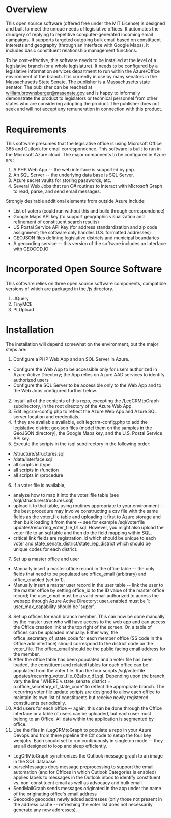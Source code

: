 # Overview
This open source software (offered free under the MIT License) is designed and built to meet the unique needs of legislative offices.   It  automates the drudgery of replying to repetitive computer-generated incoming email campaigns.  It supports targeted outgoing bulk email based on constituent interests and geography (through an interface with Google Maps).  It includes basic constituent relationship management functions.  

To be cost-effective, this software needs to be installed at the level of a legislative branch (or a whole legislature).  It needs to be configured by a legislative information services department to run within the Azure/Office environment of the branch.  It is currently in use by many senators in the Massachusetts State Senate. The publisher is a Massachusetts state senator. The publisher can be reached at william.brownsberger@masenate.gov and is happy to informally demonstrate the product to legislators or technical personnel from other states who are considering adopting the product.  The publisher does not seek and will not accept any remuneration in connection with this product.

# Requirements
This software presumes that the legislative office is using Microsoft Office 365 and Outlook for email correspondence.
This software is built to run in the Microsoft Azure cloud. The major components to be configured in Azure are:
1. A PHP Web App -- the web interface is supported by php.  
2. An SQL Server -- the underlying data base is SQL Server.
3. Azure secret vaults for storing passwords, etc.
4. Several Web Jobs that run C# routines to interact with Microsoft Graph to read, parse, and send email messages.

Strongly desirable additional elements from outside Azure include:
* List of voters (could run without this and build through correspondence)
* Google Maps API key (to support geographic visualization and refinement of constituent search results)
* US Postal Service API Key (for address standardization and zip code assignment; the software only handles U.S. formatted addresses)
* GEOJSON files defining legislative districts and municipal boundaries
* A geocoding service -- this version of the software includes an interface with GEOCOD.IO
# Incorporated Open Source Software
This software relies on three open source software components, compatible versions of which are packaged in the /js directory.
1. JQuery
2. TinyMCE
3. PLUpload
# Installation
The installation will depend somewhat on the environment, but the major steps are:
1. Configure a PHP Web App and an SQL Server in Azure.
* Configure the Web App to be accessible only for users authorized in Azure Active Directory; the App relies on Azure AAD services to identify authorized users
* Configure the SQL Server to be accessible only to the Web App and to the Web Jobs configured further below.
2. Install all of the contents of this repo, excepting the /LegCRMtoGraph subdirectory, in the root directory of the Azure Web App.
3. Edit legcrm-config.php to reflect the Azure Web App and Azure SQL server location and credentials.  
4. If they are available available, edit legcrm-config.php to add the legislative district geojson files (model them on the samples in the GeoJSON directory), the Google Maps key, and the U.S. Postal Service API key.  
5. Execute the scripts in the /sql subdirectory in the following order: 
* /structure/structures.sql
* /data/interface.sql
* all scripts in /type
* all scripts in /function
* all scripts in /procedure
6. If a voter file is available, 
* analyze how to map it into the voter_file table (see /sql/structure/structures.sql) 
* upload it to that table, using routines appropriate to your environment -- the best procedure may involve constructing a csv file with the same fields as the voter_file table and uploading it first to Azure storage and then bulk loading it from there -- see for example /sql/voterfile updates/recurring_voter_file_01.sql.  However, you might also upload the voter file to an sql table and then do the field mapping within SQL.
* critical link fields are registration_id which should be unique to each voter and state_senate_district/state_rep_district which should be unique codes for each district.
7. Set up a master office and user
* Manually insert a master office record in the office table  -- the only fields that need to be populated are office_email (arbitrary) and office_enabled (set to 1).
* Manually insert a master user record in the user table -- link the user to the master office by setting office_id to the ID value of the master office record; the user_email must be a valid email authorized to access the webapp through Azure Active Directory; user_enabled must be 1; user_max_capability should be 'super'.
8. Set up offices for each branch member.  This can now be done manually by the master user who will have access to the web app and can access the Office creation link at the top right of the screen.  Or, a table of offices can be uploaded manually.  Either way, the office_secretary_of_state_code for each member office  (SS code in the Office add interface) should correspond to the district code on the voter_file. The office_email should be the public facing email address for the member.
9. After the office table has been populated and a voter file has been loaded, the constituent and related tables for each office can be populated from the voter file.  Run the four scripts /sql/voterfile updates/recurring_voter_file_02a[b,c,d].sql.  Depending upon the branch, vary the line "WHERE v.state_senate_district = o.office_secretary_of_state_code" to reflect the appropriate branch.  The recurring voter file update scripts are designed to allow each office to maintain its own list of constituents but receive newly registered constituents periodically.
10. Add users for each office -- again, this can be done  through the Office interface or a table of users can be uploaded, but each user must belong to an Office.  All data within the application is segmented by office.  
11. Use the files in /LegCRMtoGraph to populate a repo in your Azure Devops and from there pipeline the C# code to setup the four key webjobs.  Each should set to run continuously in singleton mode -- they are all designed to loop and sleep efficiently.
* LegCRMtoGraph synchronizes the Outlook message graph to an image in the SQL database
* parseMessages does message preprocessing to support the email automation (and for Offices in which Outlook Categories is enabled) applies labels to messages in the Outlook inbox to identify constituent vs. non-constituent email as well as advocacy and bulk email.
* SendMailGraph sends messages originated in the app under the name of the originating office's email address
* Geocodio geocodes newly added addresses (only those not present in the address cache -- refreshing the voter list does not necessarily generate any new addresses).

